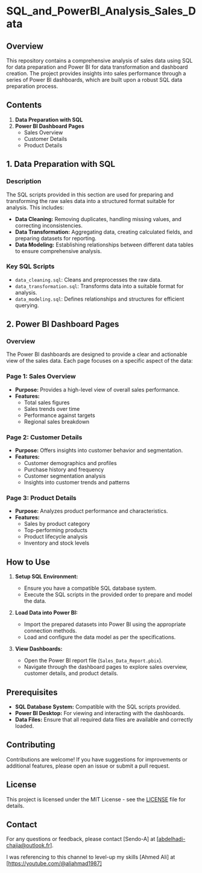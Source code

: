 # SQL_and_PowerBI_Analysis_Sales_Data

## Overview

This repository contains a comprehensive analysis of sales data using SQL for data preparation and Power BI for data transformation and dashboard creation. The project provides insights into sales performance through a series of Power BI dashboards, which are built upon a robust SQL data preparation process.

## Contents

1. **Data Preparation with SQL**
2. **Power BI Dashboard Pages**
   - Sales Overview
   - Customer Details
   - Product Details

## 1. Data Preparation with SQL

### Description

The SQL scripts provided in this section are used for preparing and transforming the raw sales data into a structured format suitable for analysis. This includes:

- **Data Cleaning:** Removing duplicates, handling missing values, and correcting inconsistencies.
- **Data Transformation:** Aggregating data, creating calculated fields, and preparing datasets for reporting.
- **Data Modeling:** Establishing relationships between different data tables to ensure comprehensive analysis.

### Key SQL Scripts

- `data_cleaning.sql`: Cleans and preprocesses the raw data.
- `data_transformation.sql`: Transforms data into a suitable format for analysis.
- `data_modeling.sql`: Defines relationships and structures for efficient querying.

## 2. Power BI Dashboard Pages

### Overview

The Power BI dashboards are designed to provide a clear and actionable view of the sales data. Each page focuses on a specific aspect of the data:

### Page 1: Sales Overview

- **Purpose:** Provides a high-level view of overall sales performance.
- **Features:**
  - Total sales figures
  - Sales trends over time
  - Performance against targets
  - Regional sales breakdown

### Page 2: Customer Details

- **Purpose:** Offers insights into customer behavior and segmentation.
- **Features:**
  - Customer demographics and profiles
  - Purchase history and frequency
  - Customer segmentation analysis
  - Insights into customer trends and patterns

### Page 3: Product Details

- **Purpose:** Analyzes product performance and characteristics.
- **Features:**
  - Sales by product category
  - Top-performing products
  - Product lifecycle analysis
  - Inventory and stock levels

## How to Use

1. **Setup SQL Environment:**
   - Ensure you have a compatible SQL database system.
   - Execute the SQL scripts in the provided order to prepare and model the data.

2. **Load Data into Power BI:**
   - Import the prepared datasets into Power BI using the appropriate connection methods.
   - Load and configure the data model as per the specifications.

3. **View Dashboards:**
   - Open the Power BI report file (`Sales_Data_Report.pbix`).
   - Navigate through the dashboard pages to explore sales overview, customer details, and product details.

## Prerequisites

- **SQL Database System:** Compatible with the SQL scripts provided.
- **Power BI Desktop:** For viewing and interacting with the dashboards.
- **Data Files:** Ensure that all required data files are available and correctly loaded.

## Contributing

Contributions are welcome! If you have suggestions for improvements or additional features, please open an issue or submit a pull request.

## License

This project is licensed under the MIT License - see the [LICENSE](LICENSE) file for details.

## Contact

For any questions or feedback, please contact [Sendo-A] at [abdelhadi-chajia@outlook.fr].

I was referencing to this channel to level-up my skills [Ahmed Ali] at [https://youtube.com/@aliahmad1987]

